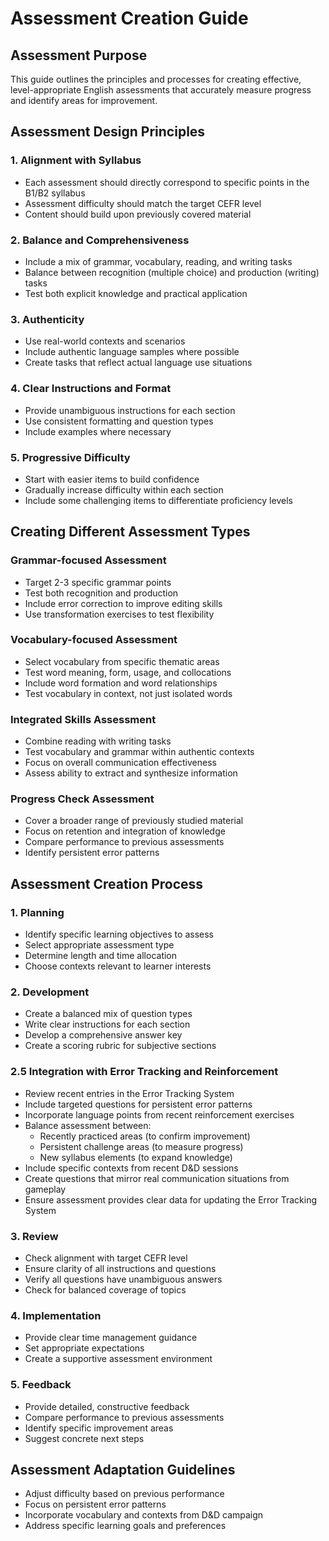 # Assessment Creation Guide

## Assessment Purpose
This guide outlines the principles and processes for creating effective, level-appropriate English assessments that accurately measure progress and identify areas for improvement.

## Assessment Design Principles

### 1. Alignment with Syllabus
- Each assessment should directly correspond to specific points in the B1/B2 syllabus
- Assessment difficulty should match the target CEFR level
- Content should build upon previously covered material

### 2. Balance and Comprehensiveness
- Include a mix of grammar, vocabulary, reading, and writing tasks
- Balance between recognition (multiple choice) and production (writing) tasks
- Test both explicit knowledge and practical application

### 3. Authenticity
- Use real-world contexts and scenarios
- Include authentic language samples where possible
- Create tasks that reflect actual language use situations

### 4. Clear Instructions and Format
- Provide unambiguous instructions for each section
- Use consistent formatting and question types
- Include examples where necessary

### 5. Progressive Difficulty
- Start with easier items to build confidence
- Gradually increase difficulty within each section
- Include some challenging items to differentiate proficiency levels

## Creating Different Assessment Types

### Grammar-focused Assessment
- Target 2-3 specific grammar points
- Test both recognition and production
- Include error correction to improve editing skills
- Use transformation exercises to test flexibility

### Vocabulary-focused Assessment
- Select vocabulary from specific thematic areas
- Test word meaning, form, usage, and collocations
- Include word formation and word relationships
- Test vocabulary in context, not just isolated words

### Integrated Skills Assessment
- Combine reading with writing tasks
- Test vocabulary and grammar within authentic contexts
- Focus on overall communication effectiveness
- Assess ability to extract and synthesize information

### Progress Check Assessment
- Cover a broader range of previously studied material
- Focus on retention and integration of knowledge
- Compare performance to previous assessments
- Identify persistent error patterns

## Assessment Creation Process

### 1. Planning
- Identify specific learning objectives to assess
- Select appropriate assessment type
- Determine length and time allocation
- Choose contexts relevant to learner interests

### 2. Development
- Create a balanced mix of question types
- Write clear instructions for each section
- Develop a comprehensive answer key
- Create a scoring rubric for subjective sections

### 2.5 Integration with Error Tracking and Reinforcement
- Review recent entries in the Error Tracking System
- Include targeted questions for persistent error patterns
- Incorporate language points from recent reinforcement exercises
- Balance assessment between:
  * Recently practiced areas (to confirm improvement)
  * Persistent challenge areas (to measure progress)
  * New syllabus elements (to expand knowledge)
- Include specific contexts from recent D&D sessions
- Create questions that mirror real communication situations from gameplay
- Ensure assessment provides clear data for updating the Error Tracking System

### 3. Review
- Check alignment with target CEFR level
- Ensure clarity of all instructions and questions
- Verify all questions have unambiguous answers
- Check for balanced coverage of topics

### 4. Implementation
- Provide clear time management guidance
- Set appropriate expectations
- Create a supportive assessment environment

### 5. Feedback
- Provide detailed, constructive feedback
- Compare performance to previous assessments
- Identify specific improvement areas
- Suggest concrete next steps

## Assessment Adaptation Guidelines
- Adjust difficulty based on previous performance
- Focus on persistent error patterns
- Incorporate vocabulary and contexts from D&D campaign
- Address specific learning goals and preferences